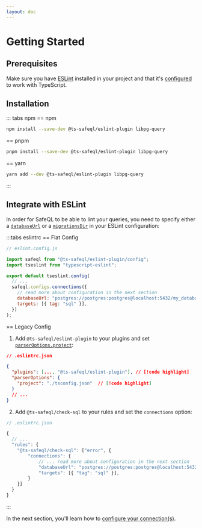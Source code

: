 ```yaml
---
layout: doc
---
```


# Getting Started

## Prerequisites

Make sure you have [ESLint](https://eslint.org/) installed in your project and that it's [configured](https://typescript-eslint.io/docs/#quickstart) to work with TypeScript.

## Installation

::: tabs npm
== npm

```bash
npm install --save-dev @ts-safeql/eslint-plugin libpg-query
```

== pnpm

```bash
pnpm install --save-dev @ts-safeql/eslint-plugin libpg-query
```

== yarn

```bash
yarn add --dev @ts-safeql/eslint-plugin libpg-query
```

:::

## Integrate with ESLint

In order for SafeQL to be able to lint your queries, you need to specify either a [`databaseUrl`](/api/#connections-databaseurl) or a [`migrationsDir`](/api/#connections-migrationsdir) in your ESLint configuration:

:::tabs eslintrc
== Flat Config

```js
// eslint.config.js

import safeql from "@ts-safeql/eslint-plugin/config";
import tseslint from "typescript-eslint";

export default tseslint.config(
  // ...
  safeql.configs.connections({
    // read more about configuration in the next section
    databaseUrl: "postgres://postgres:postgres@localhost:5432/my_database",
    targets: [{ tag: "sql" }],
  })
);
```

== Legacy Config
1. Add `@ts-safeql/eslint-plugin` to your plugins and set [`parserOptions.project`](https://typescript-eslint.io/docs/linting/typed-linting):

```json
// .eslintrc.json

{
  "plugins": [..., "@ts-safeql/eslint-plugin"], // [!code highlight]
  "parserOptions": {
    "project": "./tsconfig.json"  // [!code highlight]
  }
  // ...
}
```

2. Add `@ts-safeql/check-sql` to your rules and set the `connections` option:

```js
// .eslintrc.json

{
  // ...
  "rules": {
    "@ts-safeql/check-sql": ["error", {
        "connections": {
            // ... read more about configuration in the next section
            "databaseUrl": "postgres://postgres:postgres@localhost:5432/my_database",
            "targets": [{ "tag": "sql" }],
        }
    }]
  }
}
```

:::

In the next section, you'll learn how to [configure your connection(s)](/guide/configuration).
